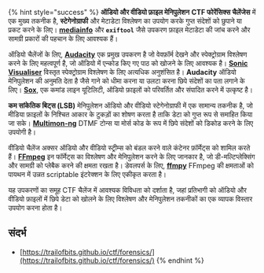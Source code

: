 {% hint style="success" %}
**ऑडियो और वीडियो फ़ाइल मेनिपुलेशन** **CTF फोरेंसिक्स चैलेंजेस** में एक मुख्य तकनीक है, **स्टेगेनोग्राफी** और मेटाडेटा विश्लेषण का उपयोग करके गुप्त संदेशों को छुपाने या प्रकट करने के लिए। **[mediainfo](https://mediaarea.net/en/MediaInfo)** और **`exiftool`** जैसे उपकरण फ़ाइल मेटाडेटा की जांच करने और सामग्री प्रकारों की पहचान के लिए आवश्यक हैं।

ऑडियो चैलेंजों के लिए, **[Audacity](http://www.audacityteam.org/)** एक प्रमुख उपकरण है जो वेवफ़ॉर्म देखने और स्पेक्ट्रोग्राम विश्लेषण करने के लिए महत्वपूर्ण है, जो ऑडियो में एन्कोड किए गए पाठ को खोजने के लिए आवश्यक है। **[Sonic Visualiser](http://www.sonicvisualiser.org/)** विस्तृत स्पेक्ट्रोग्राम विश्लेषण के लिए अत्यधिक अनुशंसित है। **Audacity** ऑडियो मेनिपुलेशन की अनुमति देता है जैसे गाने को धीमा करना या उलटा करना छिपे संदेशों का पता लगाने के लिए। **[Sox](http://sox.sourceforge.net/)**, एक कमांड लाइन यूटिलिटी, ऑडियो फ़ाइलों को परिवर्तित और संपादित करने में उत्कृष्ट है।

**कम सांकेतिक बिट्स (LSB)** मेनिपुलेशन ऑडियो और वीडियो स्टेगेनोग्राफी में एक सामान्य तकनीक है, जो मीडिया फ़ाइलों के निश्चित आकार के टुकड़ों का शोषण करता है ताकि डेटा को गुप्त रूप से समाहित किया जा सके। **[Multimon-ng](http://tools.kali.org/wireless-attacks/multimon-ng)** DTMF टोन्स या मोर्स कोड के रूप में छिपे संदेशों को डिकोड करने के लिए उपयोगी है।

वीडियो चैलेंज अक्सर ऑडियो और वीडियो स्ट्रीम्स को बंडल करने वाले कंटेनर फ़ॉर्मेट्स को शामिल करते हैं। **[FFmpeg](http://ffmpeg.org/)** इन फॉर्मेट्स का विश्लेषण और मेनिपुलेशन करने के लिए जानकार है, जो डी-मल्टिप्लेक्सिंग और सामग्री को प्लेबैक करने की क्षमता रखता है। डेवलपर्स के लिए, **[ffmpy](http://ffmpy.readthedocs.io/en/latest/examples.html)** FFmpeg की क्षमताओं को पायथन में उन्नत scriptable इंटरेक्शन के लिए एकीकृत करता है।

यह उपकरणों का समूह CTF चैलेंज में आवश्यक विविधता को दर्शाता है, जहां प्रतिभागी को ऑडियो और वीडियो फ़ाइलों में छिपे डेटा को खोलने के लिए विश्लेषण और मेनिपुलेशन तकनीकों का एक व्यापक विस्तार उपयोग करना होता है।

## संदर्भ
* [https://trailofbits.github.io/ctf/forensics/](https://trailofbits.github.io/ctf/forensics/)
{% endhint %}
